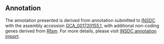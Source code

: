 

Annotation
----------

The annotation presented is derived from annotation submitted to
[INSDC](http://www.insdc.org) with the assembly accession
[GCA\_001720155.1](http://www.ebi.ac.uk/ena/data/view/GCA_001720155.1),
with additional non-coding genes derived from
[Rfam](http://rfam.xfam.org/). For more details, please visit [INSDC
annotation
import](http://ensemblgenomes.org/info/data/insdc_annotation).
